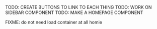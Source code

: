 TODO: CREATE BUTTONS TO LINK TO EACH THING
TODO: WORK ON SIDEBAR COMPONENT 
TODO: MAKE A HOMEPAGE COMPONENT


FIXME: do not need load container at all homie